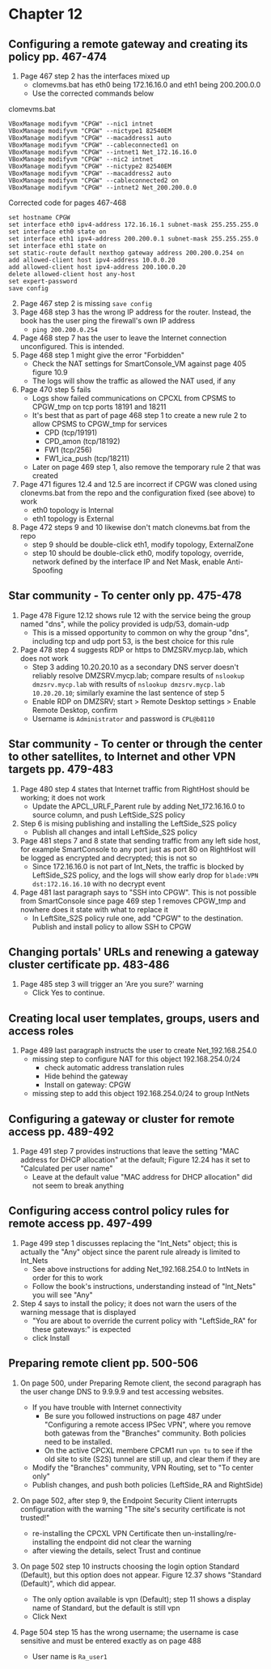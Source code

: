 # Chapter 12

## Configuring a remote gateway and creating its policy pp. 467-474
1. Page 467 step 2 has the interfaces mixed up
    - clomevms.bat has eth0 being 172.16.16.0 and eth1 being 200.200.0.0
    - Use the corrected commands below

clomevms.bat
```
VBoxManage modifyvm "CPGW" --nic1 intnet
VBoxManage modifyvm "CPGW" --nictype1 82540EM
VBoxManage modifyvm "CPGW" --macaddress1 auto
VBoxManage modifyvm "CPGW" --cableconnected1 on
VBoxManage modifyvm "CPGW" --intnet1 Net_172.16.16.0
VBoxManage modifyvm "CPGW" --nic2 intnet
VBoxManage modifyvm "CPGW" --nictype2 82540EM
VBoxManage modifyvm "CPGW" --macaddress2 auto
VBoxManage modifyvm "CPGW" --cableconnected2 on
VBoxManage modifyvm "CPGW" --intnet2 Net_200.200.0.0
```

Corrected code for pages 467-468
```
set hostname CPGW
set interface eth0 ipv4-address 172.16.16.1 subnet-mask 255.255.255.0
set interface eth0 state on
set interface eth1 ipv4-address 200.200.0.1 subnet-mask 255.255.255.0
set interface eth1 state on
set static-route default nexthop gateway address 200.200.0.254 on
add allowed-client host ipv4-address 10.0.0.20
add allowed-client host ipv4-address 200.100.0.20
delete allowed-client host any-host
set expert-password
save config
```
2. Page 467 step 2 is missing `save config`
3. Page 468 step 3 has the wrong IP address for the router. Instead, the book has the user ping the firewall's own IP address
    - `ping 200.200.0.254`
4. Page 468 step 7 has the user to leave the Internet connection unconfigured. This is intended.
5. Page 468 step 1 might give the error "Forbidden"
    - Check the NAT settings for SmartConsole_VM against page 405 figure 10.9
    - The logs will show the traffic as allowed the NAT used, if any
7. Page 470 step 5 fails
    - Logs show failed communications on CPCXL from CPSMS to CPGW_tmp on tcp ports 18191 and 18211
    - It's best that as part of page 468 step 1 to create a new rule 2 to allow CPSMS to CPGW_tmp for services
        - CPD (tcp/19191)
        - CPD_amon (tcp/18192)
        - FW1 (tcp/256)
        - FW1_ica_push (tcp/18211)
    - Later on page 469 step 1, also remove the temporary rule 2 that was created
8. Page 471 figures 12.4 and 12.5 are incorrect if CPGW was cloned using clonevms.bat from the repo and the configuration fixed (see above) to work
    - eth0 topology is Internal
    - eth1 topology is External
9. Page 472 steps 9 and 10 likewise don't match clonevms.bat from the repo
    - step 9 should be double-click eth1, modify topology, ExternalZone
    - step 10 should be double-click eth0, modify topology, override, network defined by the interface IP and Net Mask, enable Anti-Spoofing
## Star community - To center only pp. 475-478
1. Page 478 Figure 12.12 shows rule 12 with the service being the group named "dns", while the policy provided is udp/53, domain-udp
    - This is a missed opportunity to common on why the group "dns", including tcp and udp port 53, is the best choice for this rule
2. Page 478 step 4 suggests RDP or https to DMZSRV.mycp.lab, which does not work
    - Step 3 adding 10.20.20.10 as a secondary DNS server doesn't reliably resolve DMZSRV.mycp.lab; compare results of `nslookup dmzsrv.mycp.lab` with results of `nslookup dmzsrv.mycp.lab 10.20.20.10`; similarly examine the last sentence of step 5
    - Enable RDP on DMZSRV; start > Remote Desktop settings > Enable Remote Desktop, confirm
    - Username is `Administrator` and password is `CPL@b8110`
## Star community - To center or through the center to other satellites, to Internet and other VPN targets pp. 479-483
1. Page 480 step 4 states that Internet traffic from RightHost should be working; it does not work
    - Update the APCL_URLF_Parent rule by adding Net_172.16.16.0 to source column, and push LeftSide_S2S policy
2. Step 6 is mising publishing and installing the LeftSide_S2S policy
    - Publish all changes and intall LeftSide_S2S policy
3. Page 481 steps 7 and 8 state that sending traffic from any left side host, for example SmartConsole to any port just as port 80 on RightHost will be logged as encrypted and decrypted; this is not so
    - Since 172.16.16.0 is not part of Int_Nets, the traffic is blocked by LeftSide_S2S policy, and the logs will show early drop for `blade:VPN dst:172.16.16.10` with no decrypt event
4. Page 481 last paragraph says to "SSH into CPGW". This is not possible from SmartConsole since page 469 step 1 removes CPGW_tmp and nowhere does it state with what to replace it
    - In LeftSite_S2S policy rule one, add "CPGW" to the destination. Publish and install policy to allow SSH to CPGW
## Changing portals' URLs and renewing a gateway cluster certificate pp. 483-486
1. Page 485 step 3 will trigger an 'Are you sure?' warning
    - Click Yes to continue.
## Creating local user templates, groups, users and access roles
1. Page 489 last paragraph instructs the user to create Net_192.168.254.0
    - missing step to configure NAT for this object 192.168.254.0/24
        - check automatic address translation rules
        - Hide behind the gateway
        - Install on gateway: CPGW
    - missing step to add this object 192.168.254.0/24 to group IntNets
## Configuring a gateway or cluster for remote access pp. 489-492
1. Page 491 step 7 provides instructions that leave the setting "MAC address for DHCP allocation" at the default; Figure 12.24 has it set to "Calculated per user name"
    - Leave at the default value "MAC address for DHCP allocation" did not seem to break anything
## Configuring access control policy rules for remote access pp. 497-499
1. Page 499 step 1 discusses replacing the "Int_Nets" object; this is actually the "Any" object since the parent rule already is limited to Int_Nets
    - See above instructions for adding Net_192.168.254.0 to IntNets in order for this to work
    - Follow the book's instructions, understanding instead of "Int_Nets" you will see "Any"
2. Step 4 says to install the policy; it does not warn the users of the warning message that is displayed
    - "You are about to override the current policy with "LeftSide_RA" for these gateways:" is expected
    - click Install
## Preparing remote client pp. 500-506
1. On page 500, under Preparing Remote client, the second paragraph has the user change DNS to 9.9.9.9 and test accessing websites.
    - If you have trouble with Internet connectivity
        - Be sure you followed instructions on page 487 under "Configuring a remote access IPSec VPN", where you remove both gatewas from the "Branches" community.  Both policies need to be installed.
        - On the active CPCXL membere CPCM1 run `vpn tu` to see if the old site to site (S2S) tunnel are still up, and clear them if they are
    - Modify the "Branches" community, VPN Routing, set to "To center only"
    - Publish changes, and push both policies (LeftSide_RA and RightSide)

2. On page 502, after step 9, the Endpoint Security Client interrupts configuration with the warning "The site's security certificate is not trusted!"
    - re-installing the CPCXL VPN Certificate then un-installing/re-installing the endpoint did not clear the warning
    - after viewing the details, select Trust and continue
3. On page 502 step 10 instructs choosing the login option Standard (Default), but this option does not appear. Figure 12.37 shows "Standard (Default)", which did appear.
    - The only option available is vpn (Default); step 11 shows a display name of Standard, but the default is still vpn
    - Click Next
4. Page 504 step 15 has the wrong username; the username is case sensitive and must be entered exactly as on page 488
    - User name is `Ra_user1`
